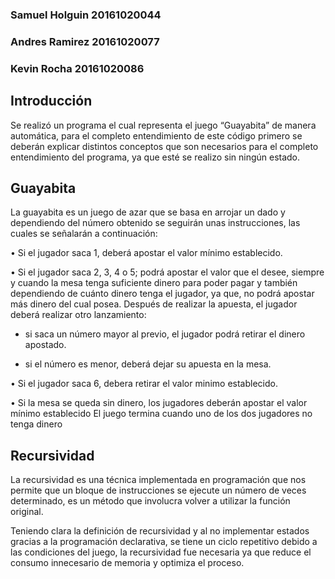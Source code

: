 ### Samuel Holguin 20161020044
### Andres Ramirez 20161020077
### Kevin Rocha 20161020086
## Introducción
Se realizó un programa el cual representa el juego “Guayabita” de manera automática, para el completo entendimiento de este código primero se deberán explicar distintos conceptos que son necesarios para el completo entendimiento del programa, ya que esté se realizo sin ningún estado.
## Guayabita
La guayabita es un juego de azar que se basa en arrojar un dado y dependiendo del número obtenido se seguirán unas instrucciones, las cuales se señalarán a continuación:

•	Si el jugador saca 1, deberá apostar el valor mínimo establecido.

•	Si el jugador saca 2, 3, 4 o 5; podrá apostar el valor que el desee, siempre y cuando la mesa tenga suficiente dinero para poder pagar y también dependiendo de cuánto dinero tenga el jugador, ya que, no podrá apostar más dinero del cual posea.
Después de realizar la apuesta, el jugador deberá realizar otro lanzamiento:

* si saca un número mayor al previo, el jugador podrá retirar el dinero apostado.

* si el número es menor, deberá dejar su apuesta en la mesa.

•	Si el jugador saca 6, debera retirar el valor minimo establecido.

•	Si la mesa se queda sin dinero, los jugadores deberán apostar el valor mínimo establecido
El juego termina cuando uno de los dos jugadores no tenga dinero

## Recursividad
La recursividad es una técnica implementada en programación que nos permite que un bloque de instrucciones se ejecute un número de veces determinado, es un método que involucra volver a utilizar la función original.

Teniendo clara la definición de recursividad y al no implementar estados gracias a la programación declarativa, se tiene un ciclo repetitivo debido a las condiciones del juego, la recursividad fue necesaria ya que reduce el consumo innecesario de memoria y optimiza el proceso.







